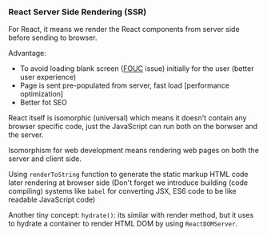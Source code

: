 ### React Server Side Rendering (SSR)

For React, it means we render the React components from server side before sending to browser.

Advantage: 
  - To avoid loading blank screen (<a href="https://en.wikipedia.org/wiki/Flash_of_unstyled_content" target="blank">FOUC</a> issue) initially for the user (better user experience) 
  - Page is sent pre-populated from server, fast load [performance optimization]
  - Better fot SEO

React itself is isomorphic (universal) which means it doesn't contain any browser specific code, just the JavaScript can run both on the borwser and the server.

Isomorphism for web development means rendering web pages on both the server and client side.

Using `renderToString` function to generate the static markup HTML code later rendering at browser side
(Don't forget we introduce building (code compiling) systems like `babel` for converting JSX, ES6 code to be like readable JavaScript code)

<!-- Good reference: https://www.youtube.com/watch?v=NwyQONeqRXA -->

Another tiny concept: `hydrate()`: its similar with render method, but it uses to hydrate a container to render HTML DOM by using `ReactDOMServer`.

